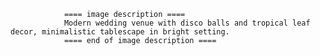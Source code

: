 
                ==== image description ====
                Modern wedding venue with disco balls and tropical leaf decor, minimalistic tablescape in bright setting.
                ==== end of image description ====
                